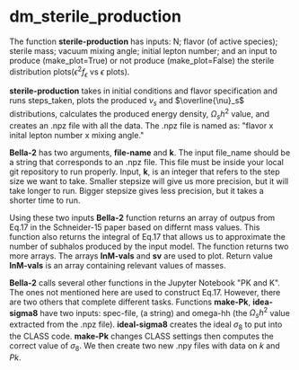 # dm_sterile_production
The function $\textbf{sterile-production}$ has inputs: N; flavor (of active species); sterile mass; vacuum mixing angle; initial lepton number; and an input to produce (make_plot=True) or not produce (make_plot=False) the sterile distribution plots($\epsilon^2f_{\epsilon}$ vs $\epsilon$ plots).

$\textbf{sterile-production}$ takes in initial conditions and flavor specification and runs steps_taken, plots the produced $\nu_s$ and $\overline{\nu}_s$ distributions, calculates the produced energy density, $\Omega_s h^2$ value, and creates an .npz file with all the data. The .npz file is named as: "flavor x inital lepton number x mixing angle."

$\textbf{Bella-2}$ has two arguments, $\textbf{file-name}$ and $\textbf{k}$. The input file_name should be a string that corresponds to an .npz file. This file must be inside your local git repository to run properly. Input, $\textbf{k}$, is an integer that refers to the step size we want to take. Smaller stepsize will give us more precision, but it will take longer to run. Bigger stepsize gives less precision, but it takes a shorter time to run. 

Using these two inputs $\textbf{Bella-2}$ function returns an array of outpus from Eq.17 in the Schneider-15 paper based on differnt mass values. This function also returns the integral of Eq.17 that allows us to approximate the number of subhalos produced by the input model. The function returns two more arrays. The arrays $\textbf{lnM-vals}$ and $\textbf{sv}$ are used to plot. Return value $\textbf{lnM-vals}$ is an array containing relevant values of masses. 

$\textbf{Bella-2}$ calls several other functions in the Jupyter Notebook "PK and K". The ones not mentioned here are used to construct Eq.17. However, there are two others that complete different tasks. Functions $\textbf{make-Pk}$, $\textbf{idea-sigma8}$ have two inputs: spec-file, (a string) and omega-hh (the $\Omega_s h^2$ value extracted from the .npz file). $\textbf{ideal-sigma8}$ creates the ideal $\sigma_8$ to put into the CLASS code. $\textbf{make-Pk}$ changes CLASS settings then computes the correct value of $\sigma_8$. We then create two new .npy files with data on $k$ and $Pk$. 
